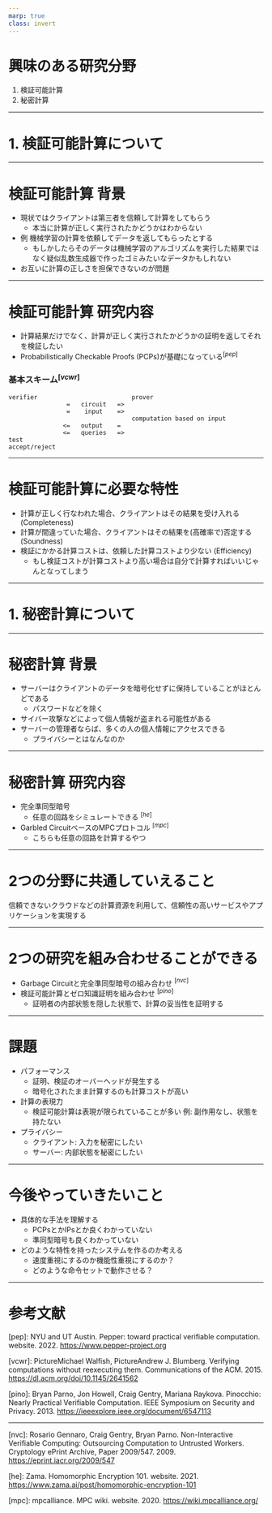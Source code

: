 ```yaml
---
marp: true
class: invert
---
```


# 興味のある研究分野

1. 検証可能計算
2. 秘密計算

---

# 1. 検証可能計算について

---

# 検証可能計算 背景

- 現状ではクライアントは第三者を信頼して計算をしてもらう
    - 本当に計算が正しく実行されたかどうかはわからない
- 例 機械学習の計算を依頼してデータを返してもらったとする
    - もしかしたらそのデータは機械学習のアルゴリズムを実行した結果ではなく疑似乱数生成器で作ったゴミみたいなデータかもしれない
- お互いに計算の正しさを担保できないのが問題

---

# 検証可能計算 研究内容

- 計算結果だけでなく、計算が正しく実行されたかどうかの証明を返してそれを検証したい
- Probabilistically Checkable Proofs (PCPs)が基礎になっている$^{[pep]}$

### 基本スキーム$^{[vcwr]}$

```
verifier                          prover
                =   circuit   =>
                =    input    =>
                                  computation based on input
               <=   output    = 
               <=   queries   => 
test
accept/reject
```

---

# 検証可能計算に必要な特性

- 計算が正しく行なわれた場合、クライアントはその結果を受け入れる (Completeness)
- 計算が間違っていた場合、クライアントはその結果を(高確率で)否定する (Soundness)
- 検証にかかる計算コストは、依頼した計算コストより少ない (Efficiency)
    - もし検証コストが計算コストより高い場合は自分で計算すればいいじゃんとなってしまう

---

# 1. 秘密計算について

---

# 秘密計算 背景

- サーバーはクライアントのデータを暗号化せずに保持していることがほとんどである
    - パスワードなどを除く
- サイバー攻撃などによって個人情報が盗まれる可能性がある
- サーバーの管理者ならば、多くの人の個人情報にアクセスできる
    - プライバシーとはなんなのか

---

# 秘密計算 研究内容

- 完全準同型暗号
    - 任意の回路をシミュレートできる $^{[he]}$
- Garbled CircuitベースのMPCプロトコル $^{[mpc]}$
    - こちらも任意の回路を計算するやつ

---

# 2つの分野に共通していえること

信頼できないクラウドなどの計算資源を利用して、信頼性の高いサービスやアプリケーションを実現する

---

# 2つの研究を組み合わせることができる 

- Garbage Circuitと完全準同型暗号の組み合わせ $^{[nvc]}$
- 検証可能計算とゼロ知識証明を組み合わせ $^{[pino]}$
    - 証明者の内部状態を隠した状態で、計算の妥当性を証明する

---

# 課題

- パフォーマンス
    - 証明、検証のオーバーヘッドが発生する
    - 暗号化されたまま計算するのも計算コストが高い
- 計算の表現力
    - 検証可能計算は表現が限られていることが多い
        例: 副作用なし、状態を持たない
- プライバシー
    - クライアント: 入力を秘密にしたい
    - サーバー: 内部状態を秘密にしたい

---

# 今後やっていきたいこと

- 具体的な手法を理解する
    - PCPsとかIPsとか良くわかっていない
    - 準同型暗号も良くわかっていない
- どのような特性を持ったシステムを作るのか考える
    - 速度重視にするのか機能性重視にするのか？
    - どのような命令セットで動作させる？

---

# 参考文献

[pep]: NYU and UT Austin. Pepper: toward practical verifiable computation. website. 2022. https://www.pepper-project.org

[vcwr]: PictureMichael Walfish, PictureAndrew J. Blumberg. Verifying computations without reexecuting them. Communications of the ACM. 2015. https://dl.acm.org/doi/10.1145/2641562

[pino]: Bryan Parno, Jon Howell, Craig Gentry, Mariana Raykova. Pinocchio: Nearly Practical Verifiable Computation. IEEE Symposium on Security and Privacy. 2013. https://ieeexplore.ieee.org/document/6547113

---

[nvc]: Rosario Gennaro, Craig Gentry, Bryan Parno. Non-Interactive Verifiable Computing: Outsourcing Computation to Untrusted Workers. Cryptology ePrint Archive, Paper 2009/547. 2009. https://eprint.iacr.org/2009/547

[he]: Zama. Homomorphic Encryption 101. website. 2021. https://www.zama.ai/post/homomorphic-encryption-101

[mpc]: mpcalliance. MPC wiki. website. 2020. https://wiki.mpcalliance.org/
